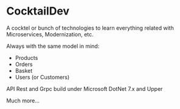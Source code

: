 # CocktailDev
A cocktel or bunch of technologies to learn everything related with Microservices, Modernization, etc.

Always with the same model in mind:
 - Products
 - Orders
 - Basket
 - Users (or Customers) 

API Rest and Grpc build under Microsoft DotNet 7.x and Upper

Much more...
